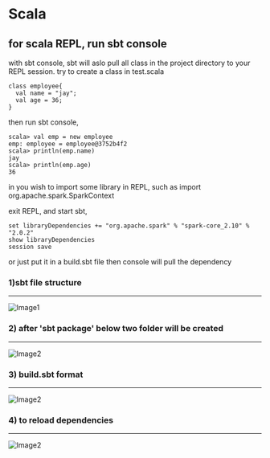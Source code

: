 # Scala
## for scala REPL, run sbt console
with sbt console, sbt will aslo pull all class in the project directory to your REPL session.
try to create a class in test.scala
```
class employee{
  val name = "jay";
  val age = 36;
}
```
then run sbt console, 
```
scala> val emp = new employee
emp: employee = employee@3752b4f2
scala> println(emp.name)
jay
scala> println(emp.age)
36
```
in you wish to import some library in REPL, such as import org.apache.spark.SparkContext

exit REPL, and start sbt, 
```
set libraryDependencies += "org.apache.spark" % "spark-core_2.10" % "2.0.2"  
show libraryDependencies
session save
```
or just put it in a build.sbt file then console will pull the dependency 

### 1)sbt file structure
_______________________________________________________________________________________________________________
![Image1](https://github.com/jayjayjohn/Scala/blob/master/im/sbt_structure.PNG)

### 2) after 'sbt package' below two folder will be created
_______________________________________________________________________________________________________________
![Image2](https://github.com/jayjayjohn/Scala/blob/master/im/sbt_structure2.PNG)

### 3) build.sbt format 
_______________________________________________________________________________________________________________
![Image2](https://github.com/jayjayjohn/Scala/blob/master/im/sbt_structure3.PNG)

### 4) to reload dependencies
_______________________________________________________________________________________________________________
![Image2](https://github.com/jayjayjohn/Scala/blob/master/im/sbt_structure4.PNG)
